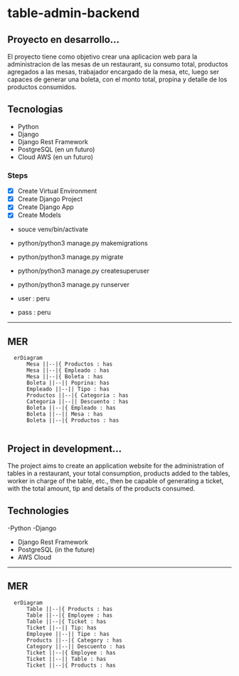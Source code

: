 # table-admin-backend
## Proyecto en desarrollo...

El proyecto tiene como objetivo crear una aplicacion
web para la administracion de las mesas de un restaurant,
su consumo total, productos agregados a las mesas,
trabajador encargado de la mesa, etc, luego ser
capaces de generar una boleta, con el monto total,
propina y detalle de los productos consumidos. 
## Tecnologias
- Python
- Django
- Django Rest Framework 
- PostgreSQL (en un futuro)
- Cloud AWS (en un futuro)

### Steps
- [x] Create Virtual Environment
- [x] Create Django Project
- [x] Create Django App
- [x] Create Models

- souce venv/bin/activate
- python/python3 manage.py makemigrations
- python/python3 manage.py migrate
- python/python3 manage.py createsuperuser
- python/python3 manage.py runserver

- user : peru
- pass : peru
---
MER
---
```mermaid
  erDiagram
      Mesa ||--|{ Productos : has
      Mesa ||--|{ Empleado : has
      Mesa ||--|{ Boleta : has
      Boleta ||--|| Poprina: has
      Empleado ||--|| Tipo : has
      Productos ||--|{ Categoria : has
      Categoria ||--|| Descuento : has
      Boleta ||--|{ Empleado : has
      Boleta ||--|| Mesa : has
      Boleta ||--|{ Productos : has
      
```
## Project in development...

The project aims to create an application
website for the administration of tables in a restaurant,
your total consumption, products added to the tables,
worker in charge of the table, etc., then be
capable of generating a ticket, with the total amount,
tip and details of the products consumed.
## Technologies
-Python
-Django
- Django Rest Framework
- PostgreSQL (in the future)
- AWS Cloud

---
MER
---
```mermaid
  erDiagram
      Table ||--|{ Products : has
      Table ||--|{ Employee : has
      Table ||--|{ Ticket : has
      Ticket ||--|| Tip: has
      Employee ||--|| Tipe : has
      Products ||--|{ Category : has
      Category ||--|| Descuento : has
      Ticket ||--|{ Employee : has
      Ticket ||--|| Table : has
      Ticket ||--|{ Products : has
      
```